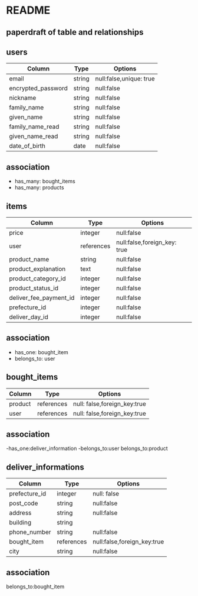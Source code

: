 # README

## paperdraft of table and relationships ##

## users ##
 
| Column              | Type    | Options                   |
| ------------------  | ------  | --------------------------|
| email               | string  | null:false,unique: true   |
| encrypted_password  | string  | null:false                |
| nickname            | string  | null:false                |
| family_name         | string  | null:false                |
| given_name          | string  | null:false                |
| family_name_read    | string  | null:false                |
| given_name_read     | string  | null:false                |
| date_of_birth       | date    | null:false                |


## association ##

- has_many: bought_items
- has_many: products




## items ##

| Column                 | Type      | Options                        |
| -----------------------| --------- | ------------------------------ |
| price                  | integer   |null:false                      |
| user                   | references|null:false,foreign_key: true    |
| product_name           | string    |null:false                      |
| product_explanation    | text      |null:false                      |
| product_category_id    | integer   |null:false                      |
| product_status_id      | integer   |null:false                      |
| deliver_fee_payment_id | integer   |null:false                       |
| prefecture_id          | integer   |null:false                      |
| deliver_day_id         | integer   |null:false                      |

## association ##

- has_one: bought_item
- belongs_to: user



## bought_items ## 

| Column             | Type       | Options                      |
| ------------------ | ---------- | -----------------------------|
| product            | references | null: false,foreign_key:true |
| user               | references | null: false,foreign_key:true |

## association ##

-has_one:deliver_information
-belongs_to:user
belongs_to:product




## deliver_informations ##

| Column       | Type       | Options                    |
| -------------| -----------| ---------------------------|
| prefecture_id| integer   | null: false                |
| post_code    | string     | null:false                 |
| address      | string     | null:false                 |
| building     | string     |                            |
| phone_number | string     | null:false                 |
| bought_item  | references | null:false,foreign_key:true|
|city          | string     | null:false                 |

## association ##
belongs_to:bought_item
